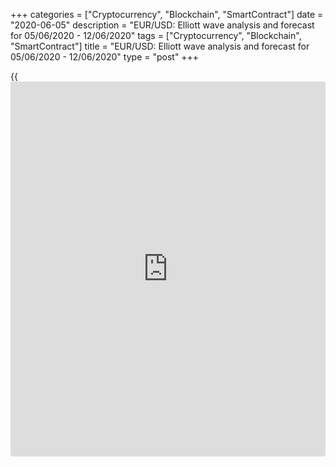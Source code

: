 +++
categories = ["Cryptocurrency", "Blockchain", "SmartContract"]
date = "2020-06-05"
description = "EUR/USD: Elliott wave analysis and forecast for 05/06/2020 - 12/06/2020"
tags = ["Cryptocurrency", "Blockchain", "SmartContract"]
title = "EUR/USD: Elliott wave analysis and forecast for 05/06/2020 - 12/06/2020"
type = "post"
+++

{{<iframe id="large-banner" src="https://www.bounty.group/#slide=1.0" width="100%" height="600" scrolling="no" style="border: 0px solid rgb(216, 221, 230); border-radius: 3px;">}}

June 5, 2020

June 5, 2020

EUR/USD: Elliott wave analysis and forecast for 05/06/2020 –
12/06/2020Alex Geuta

## The pair [EUR/USD][1] remains likely to grow. Estimated pivot point
is at a level of 1.1193.

 **Main scenario:** consider long positions from corrections above the
level of 1.1193 with a target of 1.1490 – 1.1723.

 **Alternative scenario:** breakout and consolidation below the level of
1.1193 will allow the pair to continue declining to the levels of 1.0742
– 1.0874

 **Analysis:** Supposedly, a descending correction of senior level
finished developing on the [daily](https://www.fintecher.org/2020/03/03/forex-trading-daily-strategy/) time frame in the form of wave 2 and
the third wave 3 started developing. On the H4 time frame the first
counter-trend wave 1 of (3) is forming, with wave iii of 1 forming
inside. Apparently, the third wave of smaller degree (iii) of iii of 1
is developing on the H1 time frame.  If this assumption is correct, the
pair will continue to rise to 1.1490 – 1.1723. The level of 1.1193 is
critical in this scenario. Its breakout will allow the pair to continue
falling to the levels of 1.0742 – 1.0874.

![LiteForex: EUR/USD: Elliott wave analysis and forecast for 05/06/2020
– 12/06/2020][2]

* * *

![LiteForex: EUR/USD: Elliott wave analysis and forecast for 05/06/2020
– 12/06/2020][3]

* * *

![LiteForex: EUR/USD: Elliott wave analysis and forecast for 05/06/2020
– 12/06/2020][4]

* * *

P.S. Did you like my article? Share it in social networks: it will be
the best “thank you" :)

Ask me questions and comment below. I’ll be glad to answer your
questions and give necessary explanations.

 **Useful links:**

  * I recommend trying to trade with a reliable broker [here][5]. The system allows you to trade by yourself or copy successful traders from all across the globe.
  * Use my promo-code BLOG for getting deposit bonus 50% on LiteForex platform. Just enter this code in the appropriate field while [depositing][6] your trading account.
  * Telegram channel with high-quality analytics, Forex reviews, training articles, and other useful things for traders <t.me/liteforex>

## Price chart of EURUSD in real time mode

![EUR/USD: Elliott wave analysis and forecast for 05/06/2020 –
12/06/2020][7]

The content of this article reflects the author’s opinion and does not
necessarily reflect the official position of LiteForex. The material
published on this page is provided for informational purposes only and
should not be considered as the provision of investment advice for the
purposes of Directive 2004/39/EC.

Rate this article:

{{value}}

( {{count}} {{title}} )

   1. my.liteforex.com/trading/chart?symbol=EURUSD
   2. cdn.liteforex.com/cache/uploads/blog_post/wave-analisys/05-06-2020/EURUSDH1.png?w=30&s=7ef41373c16bee0b9e23cdcfa3a2b945
   3. cdn.liteforex.com/cache/uploads/blog_post/wave-analisys/05-06-2020/EURUSDH4.png?w=30&s=ac2f7bec0df9b4a7d9d35cedeb725518
   4. cdn.liteforex.com/cache/uploads/blog_post/wave-analisys/05-06-2020/EURUSDDaily.png?w=30&s=c86fb70fa0bde2b2c8b74fb941cb8dcd
   5. my.liteforex.com/?category=analysts-opinions&slug=eurusd-elliott-wave-analysis-and-forecast-for-05062020---12062020&openPopup=%2Fregistration%2Fpopup&utm_source=blog&utm_medium=article&utm_campaign=bonus
   6. my.liteforex.com/deposit/?category=analysts-opinions&slug=eurusd-elliott-wave-analysis-and-forecast-for-05062020---12062020&promo_code=BLOG&utm_source=blog&utm_medium=article&utm_campaign=bonus
   7. cdn.liteforex.com/cache/uploads/blog_post/wave-analisys/Previews-elliot-waves/eurusd-elliott-wave-analysis-liteforex-blog-preview.jpg?q=75&w=1000&s=b202050ed0fbd5cbac195a74fd2a8075